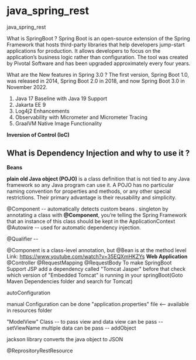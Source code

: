 # java_spring_rest
java_spring_rest

What is SpringBoot ?
Spring Boot is an open-source extension of the Spring Framework that hosts third-party libraries that help developers jump-start applications for production. It allows developers to focus on the application’s business logic rather than configuration.
The tool was created by Pivotal Software and has been upgraded approximately every four years. 

What are the New features in Spring 3.0 ?
The first version, Spring Boot 1.0, was released in 2014, Spring Boot 2.0 in 2018, and now Spring Boot 3.0 in November 2022.
1. Java 17 Baseline with Java 19 Support
2. Jakarta EE 9
3. Log4j2 Enhancements
4. Observability with Micrometer and Micrometer Tracing
5. GraalVM Native Image Functionality
   
**Inversion of Control (IoC)**
## What is Dependency Injection and why to use it ?
**Beans**



**plain old Java object (POJO)** is a class definition that is not tied to any Java framework so any Java program can use it. A POJO has no particular naming convention for properties and methods, or any other special restrictions. Their primary advantage is their reusability and simplicity.


@Component --
automatically detects custom beans . singleton
by annotating a class with **@Component**, you’re telling the Spring Framework that an instance of this class should be kept in the ApplicationContext
@Autowire -- 
used for automatic dependency injection.

@Qualifier -- 


@Component is a class-level annotation, but @Bean is at the method level
Link: https://www.youtube.com/watch?v=35EQXmHKZYs
**Web Application**
@Controller
@RequestMapping
@RequestBody
To make SpringBoot Support JSP add a dependency called "Tomcat Jasper" before that check which version of "Embedded Tomcat" is running in your springBoot(Goto Maven Dependencies folder and search for Tomcat)

autoConfiguration

manual Configuration can be done "application.properties" file <-- available in resources folder

"ModelView" Class -- to pass view and data
view can be pass --  setViewName
multiple data can be pass -- addObject

jackson library converts the java object to JSON

@ReprositoryRestResource




